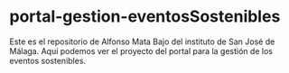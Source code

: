 # portal-gestion-eventosSostenibles
Este es el repositorio de Alfonso Mata Bajo del instituto de San José de Málaga. Aquí podemos ver el proyecto del portal  para la gestión de los eventos sostenibles.
